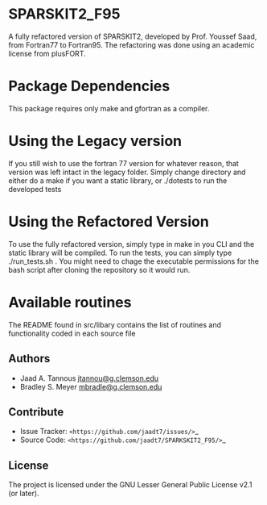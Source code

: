 # SPARSKIT2_F95
A fully refactored version of SPARSKIT2, developed by Prof. Youssef Saad, from Fortran77 to Fortran95. The refactoring was done using an academic license from plusFORT.

# Package Dependencies
This package requires only make and gfortran as a compiler.

# Using the Legacy version
If you still wish to use the fortran 77 version for whatever reason, that version was left intact in the legacy folder. Simply change directory and either do a make if you want 
a static library, or ./dotests to run the developed tests

# Using the Refactored Version
To use the fully refactored version, simply type in make in you CLI and the static library will be compiled. To run the tests, you can simply type ./run_tests.sh . You might need to chage
the executable permissions for the bash script after cloning the repository so it would run.

# Available routines
The README found in src/libary contains the list of routines and functionality coded in each source file

Authors
-------

- Jaad A. Tannous <jtannou@g.clemson.edu>
- Bradley S. Meyer <mbradle@g.clemson.edu>

Contribute
----------

- Issue Tracker: `<https://github.com/jaadt7/issues/>`_
- Source Code: `<https://github.com/jaadt7/SPARKSKIT2_F95/>`_

License
-------

The project is licensed under the GNU Lesser General Public License v2.1 (or later).
